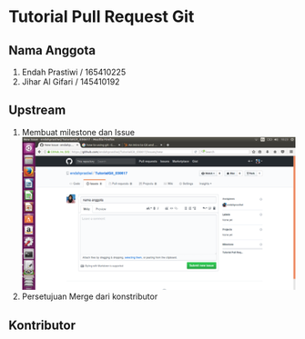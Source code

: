 # Tutorial Pull Request Git

## Nama Anggota
1. Endah Prastiwi / 165410225
2. Jihar Al Gifari / 145410192

## Upstream
1. Membuat milestone dan Issue
![1.png](/images/1.png) 
2. Persetujuan Merge dari konstributor

## Kontributor
